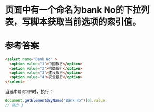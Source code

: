 # 页面中有一个命名为bank No的下拉列表，写脚本获取当前选项的索引值。
# 参考答案
#### 

```html
<select name="Bank No" >
  <option value="1">中国银行</option>
  <option value="2">招商银行</option>
  <option value="3">建设银行</option>
  <option value="4">农业银行</option>
</select>
```

当选中`建设银行`时，执行：
```js
document.getElementsByName("Bank No")[0].value;
// 输出 3
```